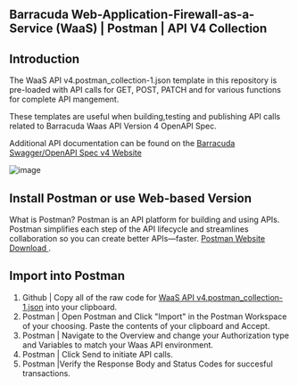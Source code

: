 ## Barracuda Web-Application-Firewall-as-a-Service (WaaS) | Postman | API V4 Collection
## Introduction
The WaaS API v4.postman_collection-1.json template in this repository is pre-loaded with API calls for GET, POST, PATCH and for various functions for complete API mangement. 

These templates are useful when building,testing and publishing API calls related to Barracuda Waas API Version 4 OpenAPI Spec. 

Additional API documentation can be found on the [Barracuda Swagger/OpenAPI Spec v4 Website](https://api.waas.barracudanetworks.com/v4/swagger/#/)

![image](https://github.com/ntrifiletti/waas-postman/assets/60154709/d7afc92f-ca47-405f-bffc-602a6f339e8d)

## Install Postman or use Web-based Version
What is Postman? 
Postman is an API platform for building and using APIs. Postman simplifies each step of the API lifecycle and streamlines collaboration so you can create better APIs—faster.
[Postman Website Download ](https://www.postman.com/downloads/).

## Import into Postman
1. Github | Copy all of the raw code for [WaaS API v4.postman_collection-1.json](https://raw.githubusercontent.com/ntrifiletti/waas-postman/main/WaaS%20API%20v4.postman_collection-1.json) into your clipboard.
2. Postman | Open Postman and Click "Import" in the Postman Workspace of your choosing. Paste the contents of your clipboard and Accept.
3. Postman | Navigate to the Overview and change your Authorization type and Variables to match your Waas API environment.
4. Postman | Click Send to initiate API calls.
5. Postman |Verify the Response Body and Status Codes for succesful transactions. 








